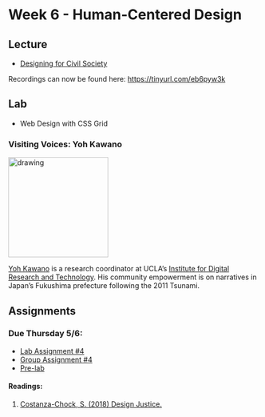 # Week 6 - Human-Centered Design

## Lecture
- [Designing for Civil Society](./Materials/AA191_S_W6_Lecture_6.pdf)

Recordings can now be found here: https://tinyurl.com/eb6pyw3k

## Lab
-  Web Design with CSS Grid

### Visiting Voices: Yoh Kawano 
<img src="./Materials/media/yohkawano.png" alt="drawing" width="200"/>

[Yoh Kawano](https://idre.ucla.edu/people/yoh-kawano) is a research coordinator at UCLA’s [Institute for Digital Research and Technology](https://idre.ucla.edu/people/yoh-kawano). His community empowerment is on narratives in Japan’s Fukushima prefecture following the 2011 Tsunami. 


## Assignments

### Due Thursday 5/6:
- [Lab Assignment #4](./Lab/lab_assignment.md)
- [Group Assignment #4](./Materials/group_assignment_4.md)
- [Pre-lab](./Materials/pre-lab.md) 

#### Readings:
1. [Costanza-Chock, S. (2018) Design Justice.](./Materials/Design_Justice.pdf)
